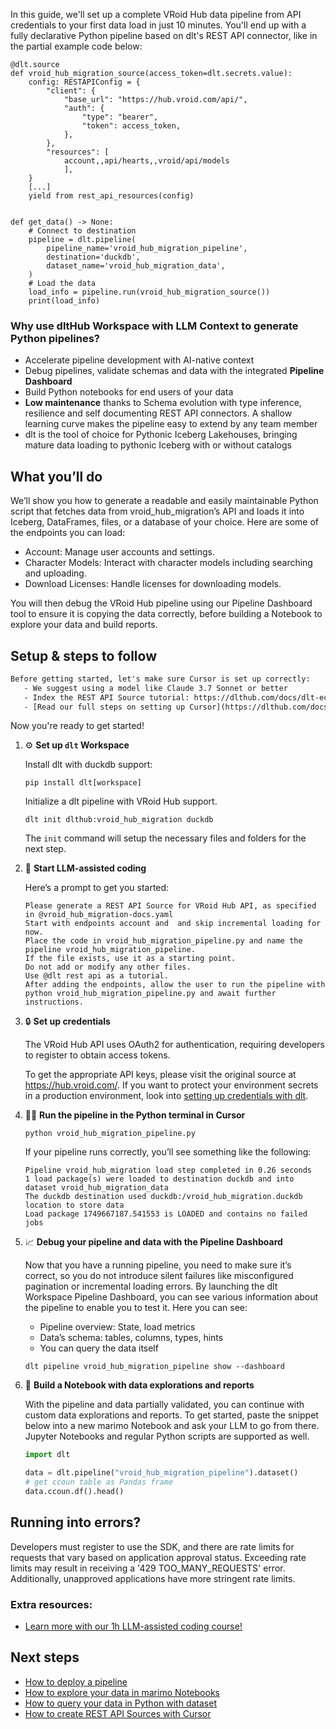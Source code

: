 In this guide, we'll set up a complete VRoid Hub data pipeline from API credentials to your first data load in just 10 minutes. You'll end up with a fully declarative Python pipeline based on dlt's REST API connector, like in the partial example code below:

```python-outcome
@dlt.source
def vroid_hub_migration_source(access_token=dlt.secrets.value):
    config: RESTAPIConfig = {
        "client": {
            "base_url": "https://hub.vroid.com/api/",
            "auth": {
                "type": "bearer",
                "token": access_token,
            },
        },
        "resources": [
            account,,api/hearts,,vroid/api/models
            ],
    }
    [...]
    yield from rest_api_resources(config)


def get_data() -> None:
    # Connect to destination
    pipeline = dlt.pipeline(
        pipeline_name='vroid_hub_migration_pipeline',
        destination='duckdb',
        dataset_name='vroid_hub_migration_data', 
    )
    # Load the data
    load_info = pipeline.run(vroid_hub_migration_source())
    print(load_info) 
```

### Why use dltHub Workspace with LLM Context to generate Python pipelines?

- Accelerate pipeline development with AI-native context
- Debug pipelines, validate schemas and data with the integrated **Pipeline Dashboard**
- Build Python notebooks for end users of your data
- **Low maintenance** thanks to Schema evolution with type inference, resilience and self documenting REST API connectors. A shallow learning curve makes the pipeline easy to extend by any team member
- dlt is the tool of choice for Pythonic Iceberg Lakehouses, bringing mature data loading to pythonic Iceberg with or without catalogs

## What you’ll do

We’ll show you how to generate a readable and easily maintainable Python script that fetches data from vroid_hub_migration’s API and loads it into Iceberg, DataFrames, files, or a database of your choice. Here are some of the endpoints you can load:

- Account: Manage user accounts and settings.
- Character Models: Interact with character models including searching and uploading.
- Download Licenses: Handle licenses for downloading models.

You will then debug the VRoid Hub pipeline using our Pipeline Dashboard tool to ensure it is copying the data correctly, before building a Notebook to explore your data and build reports.

## Setup & steps to follow

```default
Before getting started, let's make sure Cursor is set up correctly:
   - We suggest using a model like Claude 3.7 Sonnet or better
   - Index the REST API Source tutorial: https://dlthub.com/docs/dlt-ecosystem/verified-sources/rest_api/ and add it to context as **@dlt rest api**
   - [Read our full steps on setting up Cursor](https://dlthub.com/docs/dlt-ecosystem/llm-tooling/cursor-restapi#23-configuring-cursor-with-documentation)
```

Now you're ready to get started!

1. ⚙️ **Set up `dlt` Workspace**
    
    Install dlt with duckdb support:
    ```shell
    pip install dlt[workspace]
    ```

    Initialize a dlt pipeline with VRoid Hub support.
    ```shell
    dlt init dlthub:vroid_hub_migration duckdb
    ```

    The `init` command will setup the necessary files and folders for the next step.
    
2. 🤠 **Start LLM-assisted coding**
    
    Here’s a prompt to get you started:
    
    ```prompt
    Please generate a REST API Source for VRoid Hub API, as specified in @vroid_hub_migration-docs.yaml 
    Start with endpoints account and  and skip incremental loading for now. 
    Place the code in vroid_hub_migration_pipeline.py and name the pipeline vroid_hub_migration_pipeline. 
    If the file exists, use it as a starting point. 
    Do not add or modify any other files. 
    Use @dlt rest api as a tutorial. 
    After adding the endpoints, allow the user to run the pipeline with python vroid_hub_migration_pipeline.py and await further instructions.
    ```

    
3. 🔒 **Set up credentials** 
    
    The VRoid Hub API uses OAuth2 for authentication, requiring developers to register to obtain access tokens.
    
    To get the appropriate API keys, please visit the original source at https://hub.vroid.com/.
    If you want to protect your environment secrets in a production environment, look into [setting up credentials with dlt](https://dlthub.com/docs/walkthroughs/add_credentials).
    
4. 🏃‍♀️ **Run the pipeline in the Python terminal in Cursor**
    
    ```shell
    python vroid_hub_migration_pipeline.py
    ```
    
    If your pipeline runs correctly, you’ll see something like the following:
    
    ```shell
    Pipeline vroid_hub_migration load step completed in 0.26 seconds
    1 load package(s) were loaded to destination duckdb and into dataset vroid_hub_migration_data
    The duckdb destination used duckdb:/vroid_hub_migration.duckdb location to store data
    Load package 1749667187.541553 is LOADED and contains no failed jobs
    ```
    
5. 📈 **Debug your pipeline and data with the Pipeline Dashboard**

    Now that you have a running pipeline, you need to make sure it’s correct, so you do not introduce silent failures like misconfigured pagination or incremental loading errors. By launching the dlt Workspace Pipeline Dashboard, you can see various information about the pipeline to enable you to test it. Here you can see:
    - Pipeline overview: State, load metrics
    - Data’s schema: tables, columns, types, hints
    - You can query the data itself
    
    ```shell
    dlt pipeline vroid_hub_migration_pipeline show --dashboard
    ```
    
6. 🐍 **Build a Notebook with data explorations and reports**

    With the pipeline and data partially validated, you can continue with custom data explorations and reports. To get started, paste the snippet below into a new marimo Notebook and ask your LLM to go from there. Jupyter Notebooks and regular Python scripts are supported as well.

    
    ```python
    import dlt

   data = dlt.pipeline("vroid_hub_migration_pipeline").dataset()
   # get ccoun table as Pandas frame
   data.ccoun.df().head()
    ```

## Running into errors?

Developers must register to use the SDK, and there are rate limits for requests that vary based on application approval status. Exceeding rate limits may result in receiving a '429 TOO_MANY_REQUESTS' error. Additionally, unapproved applications have more stringent rate limits.

### Extra resources:

- [Learn more with our 1h LLM-assisted coding course!](https://www.youtube.com/watch?v=GGid70rnJuM)

## Next steps

- [How to deploy a pipeline](https://dlthub.com/docs/walkthroughs/deploy-a-pipeline)
- [How to explore your data in marimo Notebooks](https://dlthub.com/docs/general-usage/dataset-access/marimo)
- [How to query your data in Python with dataset](https://dlthub.com/docs/general-usage/dataset-access/dataset)
- [How to create REST API Sources with Cursor](https://dlthub.com/docs/dlt-ecosystem/llm-tooling/cursor-restapi)